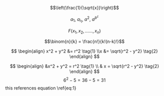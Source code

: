 $$\left(\frac{1}{\sqrt{x}}\right)$$

$$a_{1},\ a_{i_{1}},\ a^{2},\ a^{b^{c}}$$


$$F(x_{1}, x_{2}, \dots \dots, x_{n})$$


$$\binom{n}{k} = \frac{n!}{k!(n-k)!}$$

$$
\begin{align}
x^2 + y^2 &= r^2 \tag{1}
\\x &= \sqrt{r^2 - y^2} \tag{2}
\end{align}
$$


$$
\begin{align}
&x^2 + y^2 = r^2 \tag{1} \\
& x = \sqrt{r^2 - y^2} \tag{2}
\end{align}
$$
$$
\begin{equation} \label{eq:1}
6^2 - 5 = 36-5 = 31
\end{equation}
$$
this references equation \ref{eq:1}

